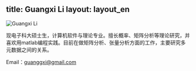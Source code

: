 title: Guangxi Li
layout: layout_en
---
![Guangxi Li](http://7xohr3.com1.z0.glb.clouddn.com/%E6%9D%8E%E5%B9%BF%E8%A5%BF1.jpg)

现电子科大硕士生，计算机软件与理论专业。擅长概率、矩阵分析等理论研究，并喜欢用matlab编程实践。目前在做矩阵分析、张量分析方面的工作，主要研究多元数据之间的关系。

Email：<guanggxi@gmail.com>
